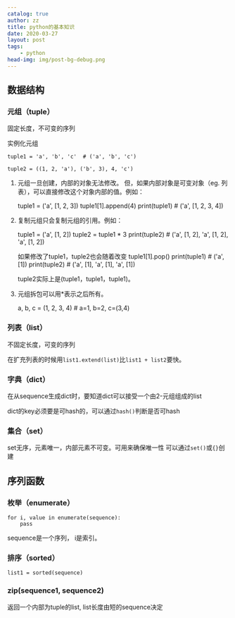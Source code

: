 ```yaml
---
catalog: true
author: zz
title: python的基本知识
date: 2020-03-27
layout: post
tags:
    - python
head-img: img/post-bg-debug.png
---
```


## 数据结构

### 元组（tuple）

固定长度，不可变的序列

实例化元组

    tuple1 = 'a', 'b', 'c'  # ('a', 'b', 'c')

    tuple2 = ((1, 2, 'a'), ('b', 3), 4, 'c')

1. 元组一旦创建，内部的对象无法修改。 但，如果内部对象是可变对象（eg. 列表），可以直接修改这个对象内部的值。例如：

    tuple1 = ('a', [1, 2, 3])
    tuple1[1].append(4)
    print(tuple1)               # ('a', [1, 2, 3, 4])

2. 复制元组只会复制元组的引用。例如：

    tuple1 = ('a', [1, 2])
    tuple2 = tuple1 * 3
    print(tuple2)       # ('a', [1, 2], 'a', [1, 2], 'a', [1, 2])

    如果修改了tuple1，tuple2也会随着改变
    tuple1[1].pop()
    print(tuple1)       # ('a', [1])
    print(tuple2)       # ('a', [1], 'a', [1], 'a', [1])

    tuple2实际上是(tuple1，tuple1，tuple1)。

3. 元组拆包可以用*表示之后所有。

    a, b, c = (1, 2, 3, 4)     # a=1, b=2, c=(3,4)

### 列表（list）

不固定长度，可变的序列

在扩充列表的时候用`list1.extend(list)`比`list1 + list2`要快。

### 字典（dict）

在从sequence生成dict时，要知道dict可以接受一个由2-元组组成的list

dict的key必须要是可hash的，可以通过`hash()`判断是否可hash

### 集合（set）

set无序，元素唯一，内部元素不可变。可用来确保唯一性
可以通过`set()`或`{}`创建

## 序列函数

### 枚举（enumerate）

    for i, value in enumerate(sequence):
        pass

sequence是一个序列， i是索引。

### 排序（sorted）

    list1 = sorted(sequence)

### zip(sequence1, sequence2)

返回一个内部为tuple的list, list长度由短的sequence决定

